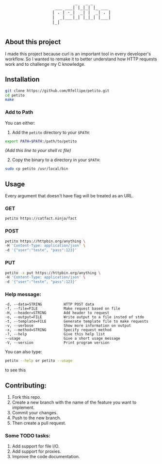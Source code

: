 <div align="center">
  <pre>
         _   _ _       
 ___ ___| |_|_| |_ ___ 
| . | -_|  _| |  _| . |
|  _|___|_| |_|_| |___|
|_|                    
  </pre>

</div>

## About this project

I made this project because curl is an important tool in every developer's workflow. So I wanted to remake it to better understand how HTTP requests work and to challenge my C knowledge.

## Installation

```sh
git clone https://github.com/Rfellipe/petito.git
cd petito
make
```

### Add to Path

You can either:

1. Add the `petito` directory to your `$PATH`:
```sh
export PATH=$PATH:/path/to/petito
```
*(Add this line to your shell rc file)*

2. Copy the binary to a directory in your `$PATH`:
```sh
sudo cp petito /usr/local/bin
```

## Usage

Every argument that doesn't have flag will be treated as an URL.

### GET

```sh
petito https://catfact.ninja/fact
```

### POST

```sh
petito https://httpbin.org/anything \
-H 'Content-Type: application/json' \
-d '{"user":"teste", "pass":123}'
```

### PUT

```sh
petito -x put https://httpbin.org/anything \
-H 'Content-Type: application/json' \
-d '{"user":"teste", "pass":123}'
```

### Help message:
```
-d, --data=STRING          HTTP POST data
-f, --file=FILE            Make request based on file
-H, --header=STRING        Add header to request
-o, --output=FILE          Write output to a file insted of stdo
-t, --template=FILE        Generate template file to make requests
-v, --verbose              Show more information on output
-x, --method=STRING        Specify request method
-?, --help                 Give this help list
--usage                    Give a short usage message
-V, --version              Print program version
```

You can also type:
```sh
petito --help or petito --usage
```
to see this 

## Contributing:

1. Fork this repo.
2. Create a new branch with the name of the feature you want to implement.
3. Commit your changes.
4. Push to the new branch.
5. Then create a pull request.

### Some TODO tasks:

1. Add support for file I/O.
2. Add support for proxies.
3. Improve the code documentation.

